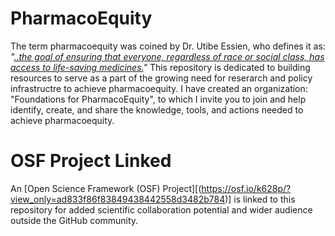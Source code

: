 # PharmacoEquity
The term pharmacoequity was coined by Dr. Utibe Essien, who defines it as: _"[..the goal of ensuring that everyone, regardless of race or social class, has access to life-saving medicines.]([url](https://www.uressien.com/))"_ This repository is dedicated to building resources to serve as a part of the growing need for reserarch and policy infrastructre to  achieve pharmacoequity.  I have created an organization: "Foundations for PharmacoEquity", to which I invite you to join and help identify, create, and share the knowledge, tools, and actions needed to achieve pharmacoequity.

# OSF Project Linked
An [Open Science Framework (OSF) Project][(https://osf.io/k628p/?view_only=ad833f86f83849438442558d3482b784)] is linked to this repository for added scientific collaboration potential and wider audience outside the GitHub community.  
